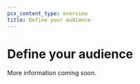 ```yaml
---
pcx_content_type: overview
title: Define your audience
---
```


# Define your audience

More information coming soon.